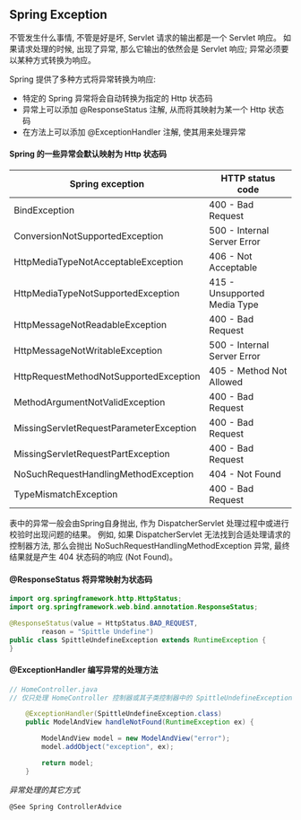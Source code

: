Spring Exception
--
不管发生什么事情, 不管是好是坏, Servlet 请求的输出都是一个 Servlet 响应。 如果请求处理的时候, 出现了异常, 那么它输出的依然会是 Servlet 响应; 异常必须要以某种方式转换为响应。

Spring 提供了多种方式将异常转换为响应:
- 特定的 Spring 异常将会自动转换为指定的 Http 状态码
- 异常上可以添加 @ResponseStatus 注解, 从而将其映射为某一个 Http 状态码
- 在方法上可以添加 @ExceptionHandler 注解, 使其用来处理异常

#### Spring 的一些异常会默认映射为 Http 状态码
 Spring exception | HTTP status code
-----------------------------------------|-------------------------
BindException                            |400 - Bad Request
ConversionNotSupportedException          |500 - Internal Server Error 
HttpMediaTypeNotAcceptableException      |406 - Not Acceptable
HttpMediaTypeNotSupportedException       |415 - Unsupported Media Type 
HttpMessageNotReadableException          |400 - Bad Request
HttpMessageNotWritableException          |500 - Internal Server Error 
HttpRequestMethodNotSupportedException   |405 - Method Not Allowed
MethodArgumentNotValidException          |400 - Bad Request
MissingServletRequestParameterException  |400 - Bad Request
MissingServletRequestPartException       |400 - Bad Request
NoSuchRequestHandlingMethodException     |404 - Not Found
TypeMismatchException                    |400 - Bad Request
  表中的异常一般会由Spring自身抛出, 作为 DispatcherServlet 处理过程中或进行校验时出现问题的结果。
  例如, 如果 DispatcherServlet 无法找到合适处理请求的控制器方法, 那么会抛出 NoSuchRequestHandlingMethodException 异常, 最终结果就是产生 404 状态码的响应 (Not Found)。
  
#### @ResponseStatus 将异常映射为状态码
```java
import org.springframework.http.HttpStatus;
import org.springframework.web.bind.annotation.ResponseStatus;

@ResponseStatus(value = HttpStatus.BAD_REQUEST,
        reason = "Spittle Undefine")
public class SpittleUndefineException extends RuntimeException {
}
```

#### @ExceptionHandler 编写异常的处理方法
```java
// HomeController.java
// 仅只处理 HomeController 控制器或其子类控制器中的 SpittleUndefineException 异常

    @ExceptionHandler(SpittleUndefineException.class)
    public ModelAndView handleNotFound(RuntimeException ex) {

        ModelAndView model = new ModelAndView("error");
        model.addObject("exception", ex);

        return model;
    }
```

_异常处理的其它方式_

    @See Spring ControllerAdvice









